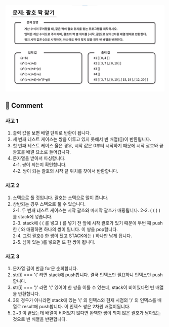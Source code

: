 ![](../images/괄호짝찾기.png)

## 🤞 Comment

### 사고 1

1. 출력 값을 보면 배열 단위로 반환이 됩니다.
2. 세 번째 테스트 케이스는 쌍을 이루고 있지 못해서 빈 배열([])이 반환됩니다.
3. 첫 번째 테스트 케이스 옳은 경우, 시작 값은 0부터 시작하기 때문에 시작 괄호와 끝 괄호를 배열 요소로 들어갑니다.
4. 문자열을 받아서 파싱합니다. <br>
   4-1. 쌍이 되는지 확인합니다. <br>
   4-2. 쌍이 되는 괄호의 시작 끝 위치를 찾아서 반환합니다. <br>

### 사고 2

1. 스택으로 풀 것입니다. 괄호는 스택으로 많이 풉니다.
2. 상반되는 경우 스택으로 풀 수 있습니다.<br>
   2-1. 두 번째 테스트 케이스는 시작 괄호와 마지막 괄호가 매핑됩니다.
   2-2. ( ( ) ) 를 stack에 넣습니다.<br>
   2-3. stack에 ( ( 를 넣고 ) 를 넣기 전 앞에 시작 괄호가 있기 때문에 두번 째 push한 ( 와 매핑하면 하나의 쌍이 됩니다. 이 쌍을 pop합니다.<br>
   2-4. 그럼 괄호() 한 쌍이 됐고 STACK에는 ( 하나만 남게 됩니다. <br>
   2-5. 남아 있는 )를 넣으면 또 한 쌍이 됩니다.

### 사고 3

1. 문자열 길이 만큼 for문 순회합니다.
2. str[i] === '(' 라면 stack에 push합니다. 결국 인덱스만 필요하니 인덱스만 push합니다.
3. str[i] === ')' 라면 '(' 있어야 한 쌍을 이룰 수 있는데, stack이 비어있다면 빈 배열을 반환합니다.
4. 3의 경우가 아니라면 stack에 있는 '(' 의 인덱스와 현재 시점의 ')' 의 인덱스를 배열로 result에 push합니다. 이 인덱스 쌍은 2차원 배열이됩니다.
5. 2~3 이 끝났는데 배열이 비어있지 않다면 완벽한 쌍이 되지 않은 괄호가 남아있는 것으로 빈 배열을 반환합니다.
